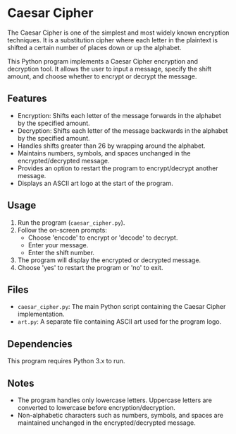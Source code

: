# Caesar Cipher

The Caesar Cipher is one of the simplest and most widely known encryption techniques. It is a substitution cipher where each letter in the plaintext is shifted a certain number of places down or up the alphabet.

This Python program implements a Caesar Cipher encryption and decryption tool. It allows the user to input a message, specify the shift amount, and choose whether to encrypt or decrypt the message.

## Features

- Encryption: Shifts each letter of the message forwards in the alphabet by the specified amount.
- Decryption: Shifts each letter of the message backwards in the alphabet by the specified amount.
- Handles shifts greater than 26 by wrapping around the alphabet.
- Maintains numbers, symbols, and spaces unchanged in the encrypted/decrypted message.
- Provides an option to restart the program to encrypt/decrypt another message.
- Displays an ASCII art logo at the start of the program.

## Usage

1. Run the program (`caesar_cipher.py`).
2. Follow the on-screen prompts:
   - Choose 'encode' to encrypt or 'decode' to decrypt.
   - Enter your message.
   - Enter the shift number.
3. The program will display the encrypted or decrypted message.
4. Choose 'yes' to restart the program or 'no' to exit.

## Files

- `caesar_cipher.py`: The main Python script containing the Caesar Cipher implementation.
- `art.py`: A separate file containing ASCII art used for the program logo.

## Dependencies

This program requires Python 3.x to run.

## Notes

- The program handles only lowercase letters. Uppercase letters are converted to lowercase before encryption/decryption.
- Non-alphabetic characters such as numbers, symbols, and spaces are maintained unchanged in the encrypted/decrypted message.
